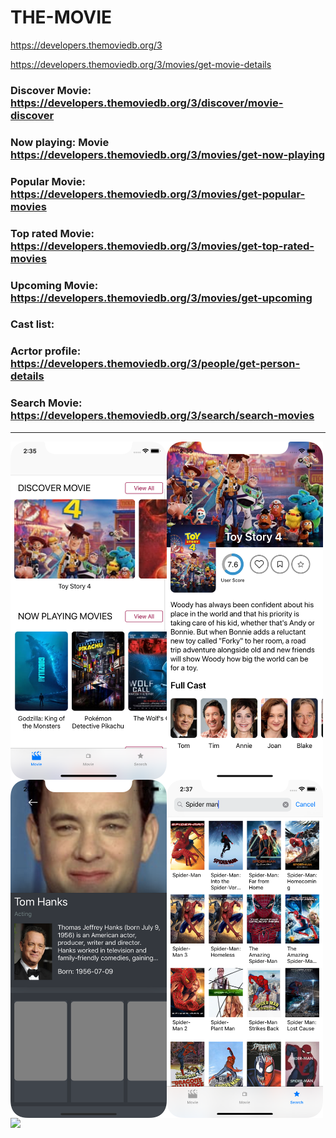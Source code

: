 # THE-MOVIE 
<a href="https://developers.themoviedb.org/3" target="_blank">https://developers.themoviedb.org/3</a>


https://developers.themoviedb.org/3/movies/get-movie-details
### Discover Movie: https://developers.themoviedb.org/3/discover/movie-discover
### Now playing: Movie https://developers.themoviedb.org/3/movies/get-now-playing
### Popular Movie: https://developers.themoviedb.org/3/movies/get-popular-movies 
### Top rated Movie: https://developers.themoviedb.org/3/movies/get-top-rated-movies
### Upcoming Movie: https://developers.themoviedb.org/3/movies/get-upcoming
### Cast list:
### Acrtor profile: https://developers.themoviedb.org/3/people/get-person-details


### Search Movie: https://developers.themoviedb.org/3/search/search-movies

------------------------------------------------------------------------------------
<img align="left" src="image/1.png" width="250px"/> 
<img align="left" src="image/2.png" width="250px"/> 
<img align="left" src="image/3.png" width="250"/> 
<img align="left" src="image/4.png" width="250px"/> 
<img align="left" src="image/5.png" width="250px"/>
